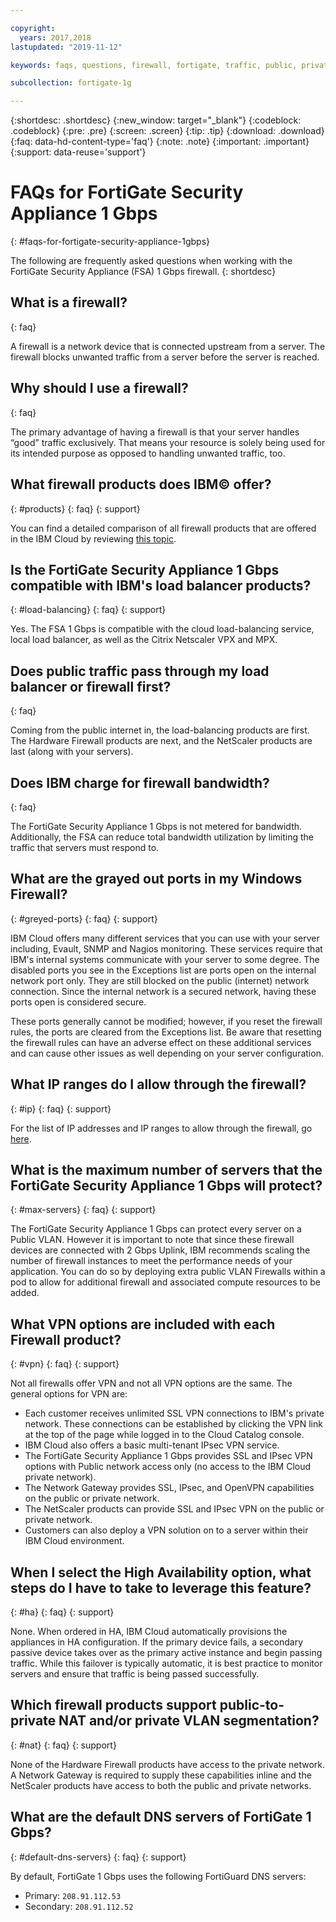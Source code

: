 ```yaml
---

copyright:
  years: 2017,2018
lastupdated: "2019-11-12"

keywords: faqs, questions, firewall, fortigate, traffic, public, private, bandwidth, ports, ip, vpn, nat, vlan

subcollection: fortigate-1g

---
```


{:shortdesc: .shortdesc}
{:new_window: target="_blank"}
{:codeblock: .codeblock}
{:pre: .pre}
{:screen: .screen}
{:tip: .tip}
{:download: .download}
{:faq: data-hd-content-type='faq'}
{:note: .note}
{:important: .important}
{:support: data-reuse='support'}

# FAQs for FortiGate Security Appliance 1 Gbps
{: #faqs-for-fortigate-security-appliance-1gbps}

The following are frequently asked questions when working with the FortiGate Security Appliance (FSA) 1 Gbps firewall.
{: shortdesc}

## What is a firewall?
{: faq}

A firewall is a network device that is connected upstream from a server. The firewall blocks unwanted traffic from a server before the server is reached.

## Why should I use a firewall?
{: faq}

The primary advantage of having a firewall is that your server handles “good” traffic exclusively. That means your resource is solely being used for its intended purpose as opposed to handling unwanted traffic, too.

## What firewall products does IBM© offer?
{: #products}
{: faq}
{: support}

You can find a detailed comparison of all firewall products that are offered in the IBM Cloud by reviewing [this topic](/docs/fortigate-10g?topic=fortigate-10g-exploring-firewalls).

## Is the FortiGate Security Appliance 1 Gbps compatible with IBM's load balancer products?
{: #load-balancing}
{: faq}
{: support}

Yes. The FSA 1 Gbps is compatible with the cloud load-balancing service, local load balancer, as well as the Citrix Netscaler VPX and MPX.

## Does public traffic pass through my load balancer or firewall first?
{: faq}

Coming from the public internet in, the load-balancing products are first. The Hardware Firewall products are next, and the NetScaler products are last (along with your servers).

## Does IBM charge for firewall bandwidth?
{: faq}

The FortiGate Security Appliance 1 Gbps is not metered for bandwidth. Additionally, the FSA can reduce total bandwidth utilization by limiting the traffic that servers must respond to.

## What are the grayed out ports in my Windows Firewall?
{: #greyed-ports}
{: faq}
{: support}

IBM Cloud offers many different services that you can use with your server including, Evault, SNMP and Nagios monitoring. These services require that IBM's internal systems communicate with your server to some degree. The disabled ports you see in the Exceptions list are ports open on the internal network port only. They are still blocked on the public (internet) network connection. Since the internal network is a secured network, having these ports open is considered secure.

These ports generally cannot be modified; however, if you reset the firewall rules, the ports are cleared from the Exceptions list. Be aware that resetting the firewall rules can have an adverse effect on these additional services and can cause other issues as well depending on your server configuration.

## What IP ranges do I allow through the firewall?
{: #ip}
{: faq}
{: support}

For the list of IP addresses and IP ranges to allow through the firewall, go [here](/docs/hardware-firewall-dedicated?topic=hardware-firewall-dedicated-ibm-cloud-ip-ranges).

## What is the maximum number of servers that the FortiGate Security Appliance 1 Gbps will protect?
{: #max-servers}
{: faq}
{: support}

The FortiGate Security Appliance 1 Gbps can protect every server on a Public VLAN. However it is important to note that since these firewall devices are connected with 2 Gbps Uplink, IBM recommends scaling the number of firewall instances to meet the performance needs of your application. You can do so by deploying extra public VLAN Firewalls within a pod to allow for additional firewall and associated compute resources to be added.

## What VPN options are included with each Firewall product?
{: #vpn}
{: faq}
{: support}

Not all firewalls offer VPN and not all VPN options are the same. The general options for VPN are:

* Each customer receives unlimited SSL VPN connections to IBM's private network. These connections can be established by clicking the VPN link at the top of the page while logged in to the Cloud Catalog console.
* IBM Cloud also offers a basic multi-tenant IPsec VPN service.
* The FortiGate Security Appliance 1 Gbps provides SSL and IPsec VPN options with Public network access only (no access to the IBM Cloud private network).
* The Network Gateway provides SSL, IPsec, and OpenVPN capabilities on the public or private network.
* The NetScaler products can provide SSL and IPsec VPN on the public or private network.
* Customers can also deploy a VPN solution on to a server within their IBM Cloud environment.

## When I select the High Availability option, what steps do I have to take to leverage this feature?
{: #ha}
{: faq}
{: support}

None. When ordered in HA, IBM Cloud automatically provisions the appliances in HA configuration. If the primary device fails, a secondary passive device takes over as the primary active instance and begin passing traffic. While this failover is typically automatic, it is best practice to monitor servers and ensure that traffic is being passed successfully.

## Which firewall products support public-to-private NAT and/or private VLAN segmentation?
{: #nat}
{: faq}
{: support}

None of the Hardware Firewall products have access to the private network. A Network Gateway is required to supply these capabilities inline and the NetScaler products have access to both the public and private networks.

## What are the default DNS servers of FortiGate 1 Gbps?
{: #default-dns-servers}
{: faq}
{: support}

By default, FortiGate 1 Gbps uses the following FortiGuard DNS servers:

* Primary: `208.91.112.53`
* Secondary: `208.91.112.52`
